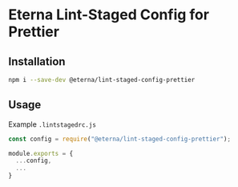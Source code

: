 # Eterna Lint-Staged Config for Prettier

## Installation

```bash
npm i --save-dev @eterna/lint-staged-config-prettier
```

## Usage

Example `.lintstagedrc.js`

```javascript
const config = require("@eterna/lint-staged-config-prettier");

module.exports = {
  ...config,
  ...
}
```
